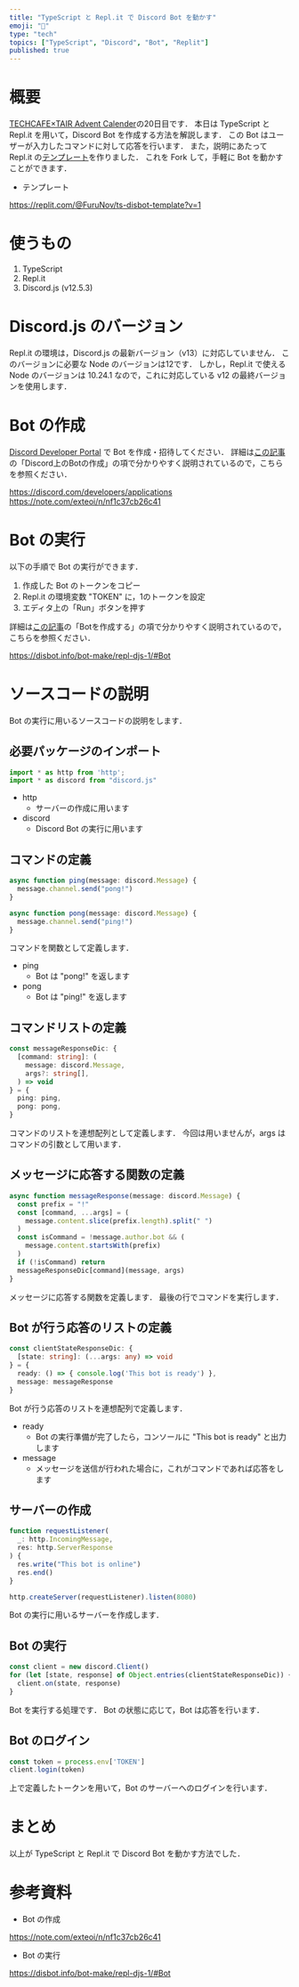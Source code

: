 ```yaml
---
title: "TypeScript と Repl.it で Discord Bot を動かす"
emoji: "📑"
type: "tech"
topics: ["TypeScript", "Discord", "Bot", "Replit"]
published: true
---
```


# 概要
[TECHCAFE×TAIR Advent Calender](https://qiita.com/advent-calendar/2021/techcafe_tair)の20日目です．
本日は TypeScript と Repl.it を用いて，Discord Bot を作成する方法を解説します．
この Bot はユーザーが入力したコマンドに対して応答を行います．
また，説明にあたって Repl.it の[テンプレート](https://replit.com/@FuruNov/ts-disbot-template?v=1)を作りました．
これを Fork して，手軽に Bot を動かすことができます．

- テンプレート

https://replit.com/@FuruNov/ts-disbot-template?v=1

# 使うもの
1. TypeScript
2. Repl.it
3. Discord.js (v12.5.3)

# Discord.js のバージョン
Repl.it の環境は，Discord.js の最新バージョン（v13）に対応していません．
このバージョンに必要な Node のバージョンは12です．
しかし，Repl.it で使える Node のバージョンは 10.24.1 なので，これに対応している v12 の最終バージョンを使用します．

# Bot の作成
[Discord Developer Portal](https://discord.com/developers/applications) で Bot を作成・招待してください．
詳細は[この記事](https://note.com/exteoi/n/nf1c37cb26c41)の「Discord上のBotの作成」の項で分かりやすく説明されているので，こちらを参照ください．

https://discord.com/developers/applications
https://note.com/exteoi/n/nf1c37cb26c41

# Bot の実行
以下の手順で Bot の実行ができます．
1. 作成した Bot のトークンをコピー
2. Repl.it の環境変数 "TOKEN" に，1のトークンを設定
3. エディタ上の「Run」ボタンを押す

詳細は[この記事](https://disbot.info/bot-make/repl-djs-1/#Bot)の「Botを作成する」の項で分かりやすく説明されているので，こちらを参照ください．

https://disbot.info/bot-make/repl-djs-1/#Bot

# ソースコードの説明
Bot の実行に用いるソースコードの説明をします．

## 必要パッケージのインポート
```ts:index.ts
import * as http from 'http';
import * as discord from "discord.js"
```
- http
  - サーバーの作成に用います
- discord
  - Discord Bot の実行に用います


## コマンドの定義
```ts:index.ts
async function ping(message: discord.Message) {
  message.channel.send("pong!")
}

async function pong(message: discord.Message) {
  message.channel.send("ping!")
}
```
コマンドを関数として定義します．
- ping
  - Bot は "pong!" を返します
- pong
  - Bot は "ping!" を返します


## コマンドリストの定義
```ts:index.ts
const messageResponseDic: {
  [command: string]: (
    message: discord.Message,
    args?: string[],
  ) => void
} = {
  ping: ping,
  pong: pong,
}
```
コマンドのリストを連想配列として定義します．
今回は用いませんが，args はコマンドの引数として用います．


## メッセージに応答する関数の定義
```ts:index.ts
async function messageResponse(message: discord.Message) {
  const prefix = "!"
  const [command, ...args] = (
    message.content.slice(prefix.length).split(" ")
  )
  const isCommand = !message.author.bot && (
    message.content.startsWith(prefix)
  )
  if (!isCommand) return
  messageResponseDic[command](message, args)
}
```
メッセージに応答する関数を定義します．
最後の行でコマンドを実行します．


## Bot が行う応答のリストの定義
```ts:index.ts
const clientStateResponseDic: {
  [state: string]: (...args: any) => void
} = {
  ready: () => { console.log('This bot is ready') },
  message: messageResponse
}
```
Bot が行う応答のリストを連想配列で定義します．
- ready
  - Bot の実行準備が完了したら，コンソールに "This bot is ready" と出力します
- message
  - メッセージを送信が行われた場合に，これがコマンドであれば応答をします


## サーバーの作成
```ts:index.ts
function requestListener(
  _: http.IncomingMessage,
  res: http.ServerResponse
) {
  res.write("This bot is online")
  res.end()
}

http.createServer(requestListener).listen(8080)
```
Bot の実行に用いるサーバーを作成します．

## Bot の実行
```ts:index.ts
const client = new discord.Client()
for (let [state, response] of Object.entries(clientStateResponseDic)) {
  client.on(state, response)
}
```
Bot を実行する処理です．
Bot の状態に応じて，Bot は応答を行います．


## Bot のログイン
```ts:index.ts
const token = process.env['TOKEN']
client.login(token)
```
上で定義したトークンを用いて，Bot のサーバーへのログインを行います．

# まとめ
以上が TypeScript と Repl.it で Discord Bot を動かす方法でした．

# 参考資料
- Bot の作成

https://note.com/exteoi/n/nf1c37cb26c41

- Bot の実行

https://disbot.info/bot-make/repl-djs-1/#Bot